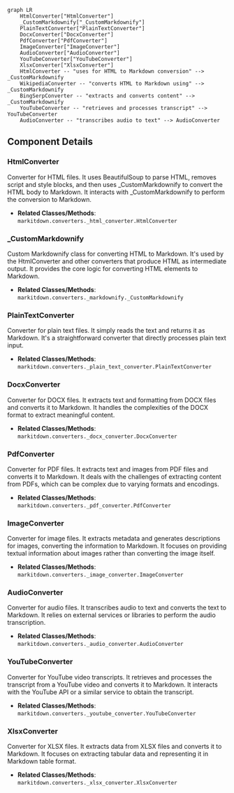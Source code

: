 ```mermaid
graph LR
    HtmlConverter["HtmlConverter"]
    _CustomMarkdownify["_CustomMarkdownify"]
    PlainTextConverter["PlainTextConverter"]
    DocxConverter["DocxConverter"]
    PdfConverter["PdfConverter"]
    ImageConverter["ImageConverter"]
    AudioConverter["AudioConverter"]
    YouTubeConverter["YouTubeConverter"]
    XlsxConverter["XlsxConverter"]
    HtmlConverter -- "uses for HTML to Markdown conversion" --> _CustomMarkdownify
    WikipediaConverter -- "converts HTML to Markdown using" --> _CustomMarkdownify
    BingSerpConverter -- "extracts and converts content" --> _CustomMarkdownify
    YouTubeConverter -- "retrieves and processes transcript" --> YouTubeConverter
    AudioConverter -- "transcribes audio to text" --> AudioConverter
```

## Component Details

### HtmlConverter
Converter for HTML files. It uses BeautifulSoup to parse HTML, removes script and style blocks, and then uses _CustomMarkdownify to convert the HTML body to Markdown. It interacts with _CustomMarkdownify to perform the conversion to Markdown.
- **Related Classes/Methods**: `markitdown.converters._html_converter.HtmlConverter`

### _CustomMarkdownify
Custom Markdownify class for converting HTML to Markdown. It's used by the HtmlConverter and other converters that produce HTML as intermediate output. It provides the core logic for converting HTML elements to Markdown.
- **Related Classes/Methods**: `markitdown.converters._markdownify._CustomMarkdownify`

### PlainTextConverter
Converter for plain text files. It simply reads the text and returns it as Markdown. It's a straightforward converter that directly processes plain text input.
- **Related Classes/Methods**: `markitdown.converters._plain_text_converter.PlainTextConverter`

### DocxConverter
Converter for DOCX files. It extracts text and formatting from DOCX files and converts it to Markdown. It handles the complexities of the DOCX format to extract meaningful content.
- **Related Classes/Methods**: `markitdown.converters._docx_converter.DocxConverter`

### PdfConverter
Converter for PDF files. It extracts text and images from PDF files and converts it to Markdown. It deals with the challenges of extracting content from PDFs, which can be complex due to varying formats and encodings.
- **Related Classes/Methods**: `markitdown.converters._pdf_converter.PdfConverter`

### ImageConverter
Converter for image files. It extracts metadata and generates descriptions for images, converting the information to Markdown. It focuses on providing textual information about images rather than converting the image itself.
- **Related Classes/Methods**: `markitdown.converters._image_converter.ImageConverter`

### AudioConverter
Converter for audio files. It transcribes audio to text and converts the text to Markdown. It relies on external services or libraries to perform the audio transcription.
- **Related Classes/Methods**: `markitdown.converters._audio_converter.AudioConverter`

### YouTubeConverter
Converter for YouTube video transcripts. It retrieves and processes the transcript from a YouTube video and converts it to Markdown. It interacts with the YouTube API or a similar service to obtain the transcript.
- **Related Classes/Methods**: `markitdown.converters._youtube_converter.YouTubeConverter`

### XlsxConverter
Converter for XLSX files. It extracts data from XLSX files and converts it to Markdown. It focuses on extracting tabular data and representing it in Markdown table format.
- **Related Classes/Methods**: `markitdown.converters._xlsx_converter.XlsxConverter`
